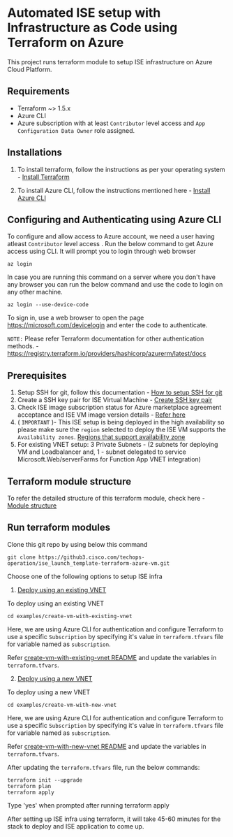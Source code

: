 # Automated ISE setup with Infrastructure as Code using Terraform on Azure

This project runs terraform module to setup ISE infrastructure on Azure Cloud Platform.

## Requirements
- Terraform ~> 1.5.x
- Azure CLI
- Azure subscription with at least `Contributor` level access and `App Configuration Data Owner` role assigned.



## Installations

1. To install terraform, follow the instructions as per your operating system - [Install Terraform](https://developer.hashicorp.com/terraform/tutorials/azure-get-started/install-cli)

2. To install Azure CLI, follow the instructions mentioned here - [Install Azure CLI](https://learn.microsoft.com/en-us/cli/azure/install-azure-cli)


  
## Configuring and Authenticating using Azure CLI

To configure and allow access to Azure account, we need a user having atleast `Contributor` level access . Run the below command to get Azure access using CLI. It will prompt you to login through web browser
```
az login
```

In case you are running this command on a server where you don't have any browser you can run the below command and use the code to login on any other machine.
```
az login --use-device-code
```

To sign in, use a web browser to open the page https://microsoft.com/devicelogin and enter the code to authenticate.

`NOTE:` Please refer Terraform documentation for other authentication methods. -  https://registry.terraform.io/providers/hashicorp/azurerm/latest/docs



## Prerequisites

1. Setup SSH for git, follow this documentation - [How to setup SSH for git](https://www.warp.dev/terminus/git-clone-ssh) 
2. Create a SSH key pair for ISE Virtual Machine - [Create SSH key pair](https://learn.microsoft.com/en-us/azure/virtual-machines/linux/create-ssh-keys-detailed)
3. Check ISE image subscription status for Azure marketplace agreement acceptance and ISE VM image version details - [Refer here](./docs/azure-cli-commands.md)
4. ( `IMPORTANT` )- This ISE setup is being deployed in the high availability so please make sure the `region` selected to deploy the ISE VM supports the `Availability zones`. [Regions that support availability zone](https://azure.microsoft.com/en-gb/explore/global-infrastructure/geographies/#geographies)
5. For existing VNET setup: 3 Private Subnets - (2 subnets for deploying VM and Loadbalancer and, 1 - subnet delegated to service Microsoft.Web/serverFarms  for Function App VNET integration)
  
   


## Terraform module structure

To refer the detailed structure of this terraform module, check here - [Module structure](./docs/directory-structure.md)



## Run terraform modules

Clone this git repo by using below this command

```
git clone https://github3.cisco.com/techops-operation/ise_launch_template-terraform-azure-vm.git
```
  

Choose one of the following options to setup ISE infra

1. [Deploy using an existing VNET](./examples/create-vm-with-existing-vnet/)
  
To deploy using an existing VNET

```
cd examples/create-vm-with-existing-vnet
```

Here, we are using Azure CLI for authentication and configure Terraform to use a specific `Subscription` by specifying it's value in `terraform.tfvars` file for variable named as `subscription`.

  Refer [create-vm-with-existing-vnet README](./examples/create-vm-with-existing-vnet/README.md) and update the variables in `terraform.tfvars`.



2. [Deploy using a new VNET](./examples/create-vm-with-new-vnet/)

To deploy using a new VNET

```
cd examples/create-vm-with-new-vnet
```

Here, we are using Azure CLI for authentication and configure Terraform to use a specific `Subscription` by specifying it's value in `terraform.tfvars` file for variable named as `subscription`.

  Refer [create-vm-with-new-vnet README](./examples/create-vm-with-new-vnet/README.md) and update the variables in `terraform.tfvars`.



After updating the `terraform.tfvars` file, run the below commands:

```
terraform init --upgrade
terraform plan
terraform apply
```

Type 'yes' when prompted after running terraform apply

After setting up ISE infra using terraform, it will take 45-60 minutes for the stack to deploy and ISE application to come up.
